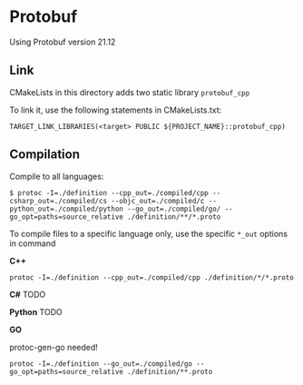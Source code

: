 # Protobuf
Using Protobuf version 21.12

## Link
CMakeLists in this directory adds two static library `protobuf_cpp`

To link it, use the following statements in CMakeLists.txt:

```angular2html
TARGET_LINK_LIBRARIES(<target> PUBLIC ${PROJECT_NAME}::protobuf_cpp)
```

## Compilation
Compile to all languages:
```
$ protoc -I=./definition --cpp_out=./compiled/cpp --csharp_out=./compiled/cs --objc_out=./compiled/c --python_out=./compiled/python --go_out=./compiled/go/ --go_opt=paths=source_relative ./definition/**/*.proto
```
To compile files to a specific language only, use the specific `*_out` options in command

**C++**
```
protoc -I=./definition --cpp_out=./compiled/cpp ./definition/*/*.proto
```

**C#**
TODO

**Python**
TODO

**GO** 

protoc-gen-go needed!
```
protoc -I=./definition --go_out=./compiled/go --go_opt=paths=source_relative ./definition/**.proto
```

